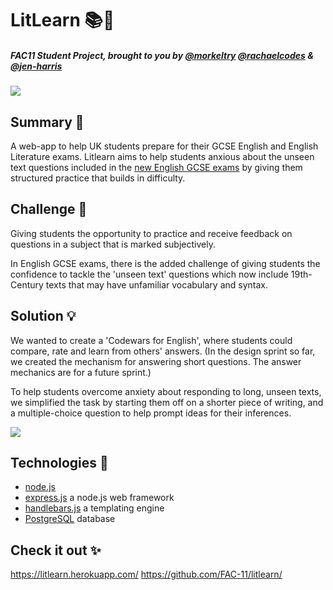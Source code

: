 # LitLearn :books::iphone:
##### _*FAC11 Student Project, brought to you by [@morkeltry](https://github.com/morkeltry) [@rachaelcodes](https://github.com/rachaelcodes) & [@jen-harris](https://github.com/Jen-Harris)*_

![](https://i.imgur.com/3HFRfQQ.jpg)

## Summary :page_with_curl: 

A web-app to help UK students prepare for their GCSE English and English Literature exams. Litlearn aims to help students anxious about the unseen text questions included in the [new English GCSE exams](http://www.telegraph.co.uk/education/2017/07/18/students-find-new-english-gcse-torturous-may-deterred-continuing/) by giving them structured practice that builds in difficulty.

## Challenge :dizzy:
Giving students the opportunity to practice and receive feedback on questions in a subject that is marked subjectively. 

In English GCSE exams, there is the added challenge of giving students the confidence to tackle the 'unseen text' questions which now include 19th-Century texts that may have unfamiliar vocabulary and syntax.
## Solution :bulb:
We wanted to create a 'Codewars for English', where students could compare, rate and learn from others' answers. (In the design sprint so far, we created the mechanism for answering short questions. The answer mechanics are for a future sprint.)

To help students overcome anxiety about responding to long, unseen texts, we simplified the task by starting them off on a shorter piece of writing, and a multiple-choice question to help prompt ideas for their inferences.

![](https://user-images.githubusercontent.com/23265724/30490820-0ce20514-9a33-11e7-9a7f-20294d230708.gif)


## Technologies :floppy_disk:
* [node.js](https://nodejs.org/en/)
* [express.js](https://expressjs.com/) a node.js web framework
* [handlebars.js](http://handlebarsjs.com/) a templating engine
* [PostgreSQL](https://www.postgresql.org/) database


## Check it out :sparkles:
https://litlearn.herokuapp.com/
https://github.com/FAC-11/litlearn/


